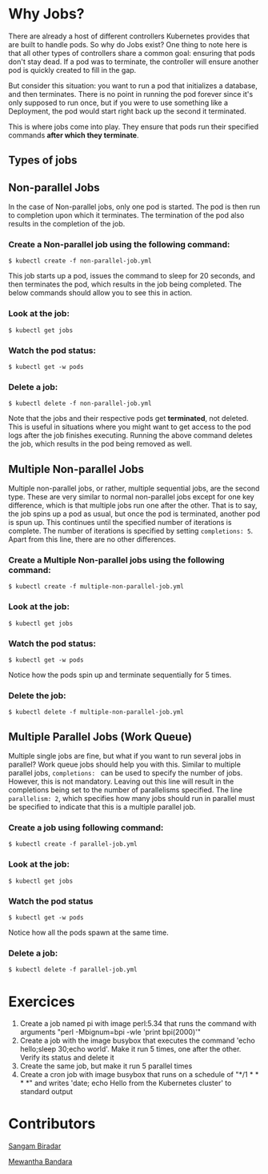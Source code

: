 # Why Jobs?
There are already a host of different controllers Kubernetes provides that are built to handle pods. So why do Jobs exist? One thing to note here is that all other types of controllers share a common goal: ensuring that pods don't stay dead. If a pod was to terminate, the controller will ensure another pod is quickly created to fill in the gap.

But consider this situation: you want to run a pod that initializes a database, and then terminates. There is no point in running the pod forever since it's only supposed to run once, but if you were to use something like a Deployment, the pod would start right back up the second it terminated.

This is where jobs come into play. They ensure that pods run their specified commands **after which they terminate**. 

## Types of jobs
## Non-parallel Jobs
In the case of Non-parallel jobs, only one pod is started. The pod is then run to completion upon which it terminates. The termination of the pod also results in the completion of the job.

### Create a Non-parallel job using the following command:

``` $ kubectl create -f non-parallel-job.yml ```

This job starts up a pod, issues the command to sleep for 20 seconds, and then terminates the pod, which results in the job being completed. The below commands should allow you to see this in action.

### Look at the job:

``` $ kubectl get jobs ```

###  Watch the pod status:

``` $ kubectl get -w pods ```

### Delete a job:

``` $ kubectl delete -f non-parallel-job.yml ```

Note that the jobs and their respective pods get **terminated**, not deleted. This is useful in situations where you might want to get access to the pod logs after the job finishes executing. Running the above command deletes the job, which results in the pod being removed as well.

## Multiple Non-parallel Jobs
Multiple non-parallel jobs, or rather, multiple sequential jobs, are the second type. These are very similar to normal non-parallel jobs except for one key difference, which is that multiple jobs run one after the other. That is to say, the job spins up a pod as usual, but once the pod is terminated, another pod is spun up. This continues until the specified number of iterations is complete. The number of iterations is specified by setting ```completions: 5```. Apart from this line, there are no other differences.

### Create a Multiple Non-parallel jobs using the following command:

``` $ kubectl create -f multiple-non-parallel-job.yml ```

### Look at the job:

``` $ kubectl get jobs ```

###  Watch the pod status:

``` $ kubectl get -w pods ```

Notice how the pods spin up and terminate sequentially for 5 times.

### Delete the job:

``` $ kubectl delete -f multiple-non-parallel-job.yml ```

## Multiple Parallel Jobs (Work Queue)

Multiple single jobs are fine, but what if you want to run several jobs in parallel? Work queue jobs should help you with this. Similar to multiple parallel jobs, ```completions: ``` can be used to specify the number of jobs. However, this is not mandatory. Leaving out this line will result in the completions being set to the number of parallelisms specified. The line ```parallelism: 2```, which specifies how many jobs should run in parallel must be specified to indicate that this is a multiple parallel job.

### Create a job using following command:

``` $ kubectl create -f parallel-job.yml ```

### Look at the job:

``` $ kubectl get jobs ```

### Watch the pod status

``` $ kubectl get -w pods ```

Notice how all the pods spawn at the same time.

### Delete a job:

``` $ kubectl delete -f parallel-job.yml ```

# Exercices
1. Create a job named pi with image perl:5.34 that runs the command with arguments "perl -Mbignum=bpi -wle 'print bpi(2000)'"
1. Create a job with the image busybox that executes the command 'echo hello;sleep 30;echo world'. Make it run 5 times, one after the other. Verify its status and delete it
1. Create the same job, but make it run 5 parallel times
1. Create a cron job with image busybox that runs on a schedule of "*/1 * * * *" and writes 'date; echo Hello from the Kubernetes cluster' to standard output

# Contributors

[Sangam Biradar](https://twitter.com/BiradarSangam)

[Mewantha Bandara](https://github.com/Phantom-Intruder)
